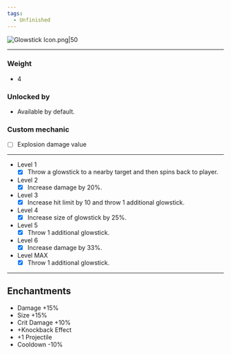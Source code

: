 ```yaml
---
tags:
  - Unfinished
---
```

![Glowstick Icon.png|50](https://holocure.wiki.gg/images/c/c1/Glowstick_Icon.png)

---
### Weight
- 4
### Unlocked by
- Available by default.
### Custom mechanic
- [ ] Explosion damage value
---
- Level 1
	- [x] Throw a glowstick to a nearby target and then spins back to player.
- Level 2
	- [x] Increase damage by 20%.
- Level 3
	- [x] Increase hit limit by 10 and throw 1 additional glowstick.
- Level 4
	- [x] Increase size of glowstick by 25%.
- Level 5
	- [x] Throw 1 additional glowstick.
- Level 6
	- [x] Increase damage by 33%.
- Level MAX
	- [x] Throw 1 additional glowstick.
---
## Enchantments
- Damage +15%
- Size +15%
- Crit Damage +10%
- +Knockback Effect
- +1 Projectile
- Cooldown -10%